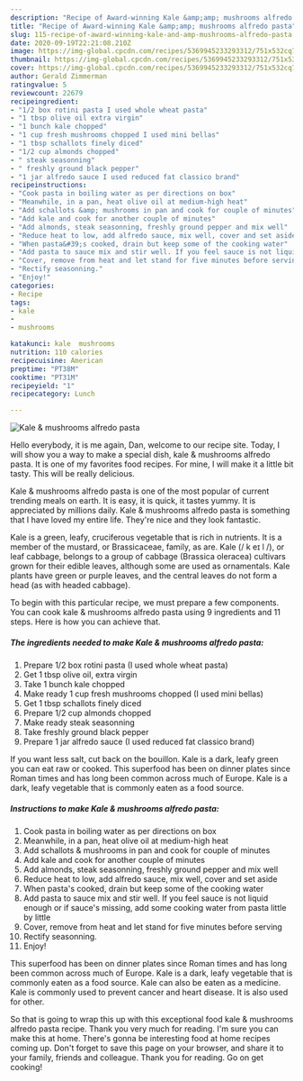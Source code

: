 ```yaml
---
description: "Recipe of Award-winning Kale &amp;amp; mushrooms alfredo pasta"
title: "Recipe of Award-winning Kale &amp;amp; mushrooms alfredo pasta"
slug: 115-recipe-of-award-winning-kale-and-amp-mushrooms-alfredo-pasta
date: 2020-09-19T22:21:08.210Z
image: https://img-global.cpcdn.com/recipes/5369945233293312/751x532cq70/kale-mushrooms-alfredo-pasta-recipe-main-photo.jpg
thumbnail: https://img-global.cpcdn.com/recipes/5369945233293312/751x532cq70/kale-mushrooms-alfredo-pasta-recipe-main-photo.jpg
cover: https://img-global.cpcdn.com/recipes/5369945233293312/751x532cq70/kale-mushrooms-alfredo-pasta-recipe-main-photo.jpg
author: Gerald Zimmerman
ratingvalue: 5
reviewcount: 22679
recipeingredient:
- "1/2 box rotini pasta I used whole wheat pasta"
- "1 tbsp olive oil extra virgin"
- "1 bunch kale chopped"
- "1 cup fresh mushrooms chopped I used mini bellas"
- "1 tbsp schallots finely diced"
- "1/2 cup almonds chopped"
- " steak seasonning"
- " freshly ground black pepper"
- "1 jar alfredo sauce I used reduced fat classico brand"
recipeinstructions:
- "Cook pasta in boiling water as per directions on box"
- "Meanwhile, in a pan, heat olive oil at medium-high heat"
- "Add schallots &amp; mushrooms in pan and cook for couple of minutes"
- "Add kale and cook for another couple of minutes"
- "Add almonds, steak seasonning, freshly ground pepper and mix well"
- "Reduce heat to low, add alfredo sauce, mix well, cover and set aside"
- "When pasta&#39;s cooked, drain but keep some of the cooking water"
- "Add pasta to sauce mix and stir well. If you feel sauce is not liquid enough or if sauce&#39;s missing, add some cooking water from pasta little by little"
- "Cover, remove from heat and let stand for five minutes before serving"
- "Rectify seasonning."
- "Enjoy!"
categories:
- Recipe
tags:
- kale
- 
- mushrooms

katakunci: kale  mushrooms 
nutrition: 110 calories
recipecuisine: American
preptime: "PT38M"
cooktime: "PT31M"
recipeyield: "1"
recipecategory: Lunch

---
```



![Kale &amp; mushrooms alfredo pasta](https://img-global.cpcdn.com/recipes/5369945233293312/751x532cq70/kale-mushrooms-alfredo-pasta-recipe-main-photo.jpg)

Hello everybody, it is me again, Dan, welcome to our recipe site. Today, I will show you a way to make a special dish, kale &amp; mushrooms alfredo pasta. It is one of my favorites food recipes. For mine, I will make it a little bit tasty. This will be really delicious.

Kale &amp; mushrooms alfredo pasta is one of the most popular of current trending meals on earth. It is easy, it is quick, it tastes yummy. It is appreciated by millions daily. Kale &amp; mushrooms alfredo pasta is something that I have loved my entire life. They're nice and they look fantastic.

Kale is a green, leafy, cruciferous vegetable that is rich in nutrients. It is a member of the mustard, or Brassicaceae, family, as are. Kale (/ k eɪ l /), or leaf cabbage, belongs to a group of cabbage (Brassica oleracea) cultivars grown for their edible leaves, although some are used as ornamentals. Kale plants have green or purple leaves, and the central leaves do not form a head (as with headed cabbage).


To begin with this particular recipe, we must prepare a few components. You can cook kale &amp; mushrooms alfredo pasta using 9 ingredients and 11 steps. Here is how you can achieve that.

<!--inarticleads1-->

##### The ingredients needed to make Kale &amp; mushrooms alfredo pasta:

1. Prepare 1/2 box rotini pasta (I used whole wheat pasta)
1. Get 1 tbsp olive oil, extra virgin
1. Take 1 bunch kale chopped
1. Make ready 1 cup fresh mushrooms chopped (I used mini bellas)
1. Get 1 tbsp schallots finely diced
1. Prepare 1/2 cup almonds chopped
1. Make ready  steak seasonning
1. Take  freshly ground black pepper
1. Prepare 1 jar alfredo sauce (I used reduced fat classico brand)


If you want less salt, cut back on the bouillon. Kale is a dark, leafy green you can eat raw or cooked. This superfood has been on dinner plates since Roman times and has long been common across much of Europe. Kale is a dark, leafy vegetable that is commonly eaten as a food source. 

<!--inarticleads2-->

##### Instructions to make Kale &amp; mushrooms alfredo pasta:

1. Cook pasta in boiling water as per directions on box
1. Meanwhile, in a pan, heat olive oil at medium-high heat
1. Add schallots &amp; mushrooms in pan and cook for couple of minutes
1. Add kale and cook for another couple of minutes
1. Add almonds, steak seasonning, freshly ground pepper and mix well
1. Reduce heat to low, add alfredo sauce, mix well, cover and set aside
1. When pasta&#39;s cooked, drain but keep some of the cooking water
1. Add pasta to sauce mix and stir well. If you feel sauce is not liquid enough or if sauce&#39;s missing, add some cooking water from pasta little by little
1. Cover, remove from heat and let stand for five minutes before serving
1. Rectify seasonning.
1. Enjoy!


This superfood has been on dinner plates since Roman times and has long been common across much of Europe. Kale is a dark, leafy vegetable that is commonly eaten as a food source. Kale can also be eaten as a medicine. Kale is commonly used to prevent cancer and heart disease. It is also used for other. 

So that is going to wrap this up with this exceptional food kale &amp; mushrooms alfredo pasta recipe. Thank you very much for reading. I'm sure you can make this at home. There's gonna be interesting food at home recipes coming up. Don't forget to save this page on your browser, and share it to your family, friends and colleague. Thank you for reading. Go on get cooking!

